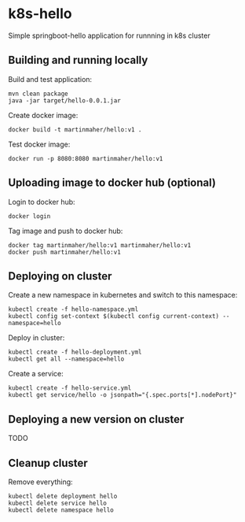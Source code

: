 # k8s-hello
Simple springboot-hello application for runnning in k8s cluster

## Building and running locally

Build and test application:
```
mvn clean package
java -jar target/hello-0.0.1.jar
```

Create docker image:
```
docker build -t martinmaher/hello:v1 .
```

Test docker image:
```
docker run -p 8080:8080 martinmaher/hello:v1
```

## Uploading image to docker hub (optional)

Login to docker hub:
```
docker login
```

Tag image and push to docker hub:
```
docker tag martinmaher/hello:v1 martinmaher/hello:v1
docker push martinmaher/hello:v1
```

## Deploying on cluster

Create a new namespace in kubernetes and switch to this namespace:
```
kubectl create -f hello-namespace.yml
kubectl config set-context $(kubectl config current-context) --namespace=hello
```

Deploy in cluster:
```
kubectl create -f hello-deployment.yml
kubectl get all --namespace=hello
```

Create a service:
```
kubectl create -f hello-service.yml
kubectl get service/hello -o jsonpath="{.spec.ports[*].nodePort}"
```

## Deploying a new version on cluster

TODO 

## Cleanup cluster

Remove everything:
```
kubectl delete deployment hello
kubectl delete service hello
kubectl delete namespace hello
```
